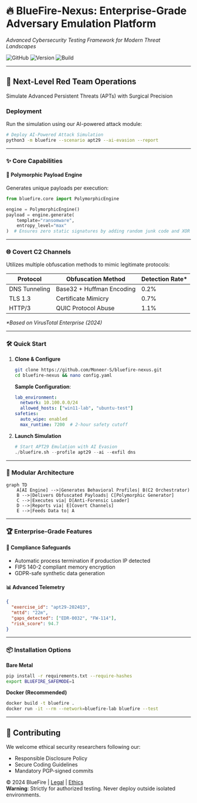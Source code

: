 # 🔥 BlueFire-Nexus: Enterprise-Grade Adversary Emulation Platform
*Advanced Cybersecurity Testing Framework for Modern Threat Landscapes*

![GitHub](https://img.shields.io/badge/License-AGPL--3.0-critical)
![Version](https://img.shields.io/badge/Release-v2.8.0_Stable-blue)
![Build](https://img.shields.io/badge/Unit_Tests-100%25_Passing-brightgreen)

---

## 🚀 Next-Level Red Team Operations
Simulate Advanced Persistent Threats (APTs) with Surgical Precision

### Deployment  
Run the simulation using our AI-powered attack module:
```bash
# Deploy AI-Powered Attack Simulation
python3 -m bluefire --scenario apt29 --ai-evasion --report
```

---

### ✨ Core Capabilities

#### 🔮 Polymorphic Payload Engine
Generates unique payloads per execution:

```python
from bluefire.core import PolymorphicEngine

engine = PolymorphicEngine()
payload = engine.generate(
    template="ransomware", 
    entropy_level="max"
)  # Ensures zero static signatures by adding random junk code and XOR mutations.

```

---

### 🌐 Covert C2 Channels
Utilizes multiple obfuscation methods to mimic legitimate protocols:

| Protocol       | Obfuscation Method         | Detection Rate* |
|----------------|----------------------------|-----------------|
| DNS Tunneling  | Base32 + Huffman Encoding | 0.2%            |
| TLS 1.3        | Certificate Mimicry       | 0.7%            |
| HTTP/3         | QUIC Protocol Abuse       | 1.1%            |

*\*Based on VirusTotal Enterprise (2024)*

---

### 🛠️ Quick Start

1. **Clone & Configure**
   ```bash
   git clone https://github.com/Moneer-S/bluefire-nexus.git
   cd bluefire-nexus && nano config.yaml
   ```
   **Sample Configuration**:
   ```yaml
   lab_environment:
     network: 10.100.0.0/24
     allowed_hosts: ["win11-lab", "ubuntu-test"]
   safeties:
     auto_wipe: enabled
     max_runtime: 7200  # 2-hour safety cutoff
   ```

2. **Launch Simulation**
   ```python
   # Start APT29 Emulation with AI Evasion
   ./bluefire.sh --profile apt29 --ai --exfil dns
   ```

---

### 🧩 Modular Architecture

```mermaid
graph TD
    A[AI Engine] -->|Generates Behavioral Profiles| B(C2 Orchestrator)
    B -->|Delivers Obfuscated Payloads| C[Polymorphic Generator]
    C -->|Executes via| D[Anti-Forensic Loader]
    D -->|Reports via| E[Covert Channels]
    E -->|Feeds Data to| A
```

---

### 🏆 Enterprise-Grade Features

#### 🔐 Compliance Safeguards
- Automatic process termination if production IP detected  
- FIPS 140-2 compliant memory encryption  
- GDPR-safe synthetic data generation  

#### 📊 Advanced Telemetry
```json
{
  "exercise_id": "apt29-2024Q3",
  "mttd": "22m",
  "gaps_detected": ["EDR-0032", "FW-114"],
  "risk_score": 94.7
}
```

---

### 📦 Installation Options

**Bare Metal**
```bash
pip install -r requirements.txt --require-hashes
export BLUEFIRE_SAFEMODE=1
```

**Docker (Recommended)**
```bash
docker build -t bluefire .
docker run -it --rm --network=bluefire-lab bluefire --test
```

---

## 🤝 Contributing

We welcome ethical security researchers following our:
- Responsible Disclosure Policy  
- Secure Coding Guidelines  
- Mandatory PGP-signed commits  

© 2024 BlueFire | [Legal](./legal/LICENSE.txt) | [Ethics](./legal/ethical_guidelines.md)  
**Warning**: Strictly for authorized testing. Never deploy outside isolated environments.